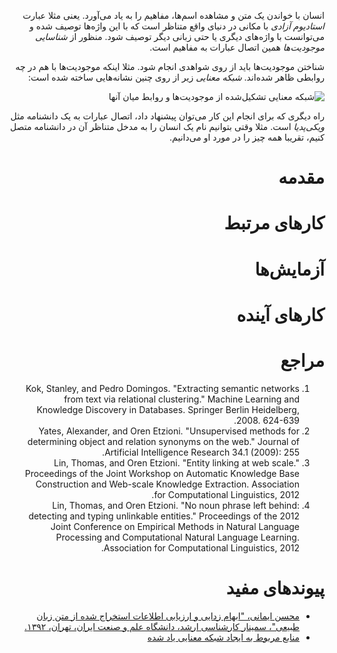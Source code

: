 <div dir=rtl>

انسان با خواندن یک متن و مشاهده اسم‌ها، مفاهیم را به یاد می‌آورد. یعنی مثلا عبارت *استادیوم آزادی* با مکانی در دنیای واقع متناظر است که با این واژه‌ها توصیف شده و می‌توانست با واژه‌های دیگری یا حتی زبانی دیگر توصیف شود. منظور از *شناسایی موجودیت‌ها* همین اتصال عبارات به مفاهیم است.

شناختن موجودیت‌ها باید از روی شواهدی انجام شود. مثلا اینکه موجودیت‌ها با هم در چه روابطی ظاهر شده‌اند. *شبکه معنایی* زیر از روی چنین نشانه‌هایی ساخته شده است:

![شبکه معنایی تشکیل‌شده از موجودیت‌ها و روابط میان آنها](http://alchemy.cs.washington.edu/papers/kok08/semnet.jpg)

راه دیگری که برای انجام این کار می‌توان پیشنهاد داد، اتصال عبارات به یک دانشنامه مثل *ویکی‌پدیا* است. مثلا وقتی بتوانیم نام یک انسان را به مدخل متناظر آن در دانشنامه متصل کنیم، تقریبا همه چیز را در مورد او می‌دانیم.

# مقدمه

# کارهای مرتبط

# آزمایش‌ها

# کارهای آینده

# مراجع
1. Kok, Stanley, and Pedro Domingos. "Extracting semantic networks from text via relational clustering." Machine Learning and Knowledge Discovery in Databases. Springer Berlin Heidelberg, 2008. 624-639.
2. Yates, Alexander, and Oren Etzioni. "Unsupervised methods for determining object and relation synonyms on the web." Journal of Artificial Intelligence Research 34.1 (2009): 255.
3. Lin, Thomas, and Oren Etzioni. "Entity linking at web scale." Proceedings of the Joint Workshop on Automatic Knowledge Base Construction and Web-scale Knowledge Extraction. Association for Computational Linguistics, 2012.
4. Lin, Thomas, and Oren Etzioni. "No noun phrase left behind: detecting and typing unlinkable entities." Proceedings of the 2012 Joint Conference on Empirical Methods in Natural Language Processing and Computational Natural Language Learning. Association for Computational Linguistics, 2012.

# پیوندهای مفید
+ [محسن ایمانی، "ابهام زدایی و ارزیابی اطلاعات استخراج شده از متن زبان طبیعی"، سمینار کارشناسی ارشد، دانشگاه علم و صنعت ایران، تهران، ۱۳۹۲.](http://bayanbox.ir/id/3312617597143201351?download)
+ [منابع مربوط به ایجاد شبکه معنایی یاد شده](http://alchemy.cs.washington.edu/papers/kok08)
